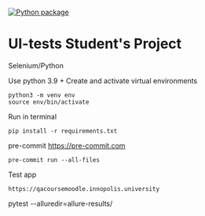 [![Python package](https://github.com/aimemo/ui_tests/actions/workflows/python-publish.yml/badge.svg)](https://github.com/aimemo/ui_tests/actions/workflows/python-publish.yml)

# UI-tests Student's Project
Selenium/Python


Use python 3.9 +
Create and activate virtual environments

```
python3 -m venv env
source env/bin/activate
```

Run in terminal

```
pip install -r requirements.txt
```

pre-commit https://pre-commit.com
```
pre-commit run --all-files
```

Test app
```
https://qacoursemoodle.innopolis.university
```


pytest --alluredir=allure-results/ 
